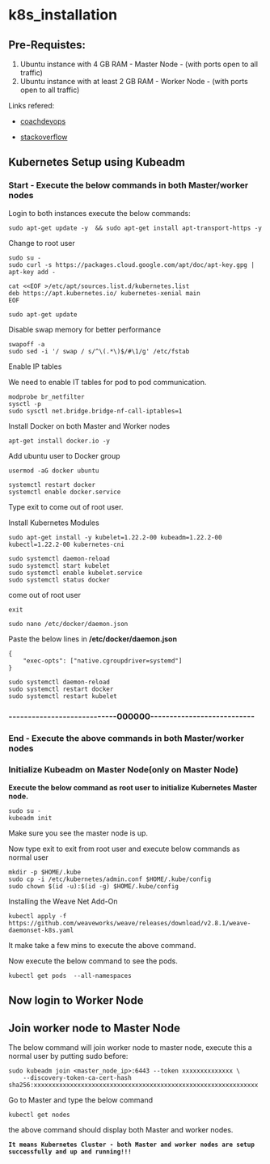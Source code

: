 # k8s_installation

## **Pre-Requistes:**

1. Ubuntu instance with 4 GB RAM - Master Node - (with ports open to all traffic)
2. Ubuntu instance with at least 2 GB RAM - Worker Node - (with ports open to all traffic)

Links refered:

* [coachdevops](https://www.coachdevops.com/2020/06/how-to-setup-kubernetes-cluster-in.html)

* [stackoverflow](https://stackoverflow.com/questions/52119985/kubeadm-init-shows-kubelet-isnt-running-or-healthy)

## **Kubernetes Setup using Kubeadm**

### **Start - Execute the below commands in both Master/worker nodes**

Login to both instances execute the below commands:
```
sudo apt-get update -y  && sudo apt-get install apt-transport-https -y
```

Change to root user
```
sudo su -
sudo curl -s https://packages.cloud.google.com/apt/doc/apt-key.gpg | apt-key add -
```
```
cat <<EOF >/etc/apt/sources.list.d/kubernetes.list
deb https://apt.kubernetes.io/ kubernetes-xenial main
EOF
```
```
sudo apt-get update
```
Disable swap memory for better performance

```
swapoff -a
sudo sed -i '/ swap / s/^\(.*\)$/#\1/g' /etc/fstab
```

Enable IP tables

We need to enable IT tables for pod to pod communication.

```
modprobe br_netfilter
sysctl -p
sudo sysctl net.bridge.bridge-nf-call-iptables=1
```

Install Docker on both Master and Worker nodes
```
apt-get install docker.io -y
```

Add ubuntu user to Docker group
```
usermod -aG docker ubuntu
```
```
systemctl restart docker
systemctl enable docker.service
```

Type exit to come out of root user.

Install Kubernetes Modules
```
sudo apt-get install -y kubelet=1.22.2-00 kubeadm=1.22.2-00 kubectl=1.22.2-00 kubernetes-cni
```
```
sudo systemctl daemon-reload
sudo systemctl start kubelet
sudo systemctl enable kubelet.service
sudo systemctl status docker
```

come out of root user
```
exit 
```
```
sudo nano /etc/docker/daemon.json
```
Paste the below lines in **/etc/docker/daemon.json**
```
{
    "exec-opts": ["native.cgroupdriver=systemd"]
}
```

```
sudo systemctl daemon-reload
sudo systemctl restart docker
sudo systemctl restart kubelet
```

### **----------------------------000000---------------------------**
### **End - Execute the above commands in both Master/worker nodes**

### **Initialize Kubeadm on Master Node(only on Master Node)**

**Execute the below command as root user to initialize Kubernetes Master node.**
```
sudo su -
kubeadm init
```

Make sure you see the master node is up.

Now type exit to exit from root user and execute below commands as normal user

```
mkdir -p $HOME/.kube
sudo cp -i /etc/kubernetes/admin.conf $HOME/.kube/config
sudo chown $(id -u):$(id -g) $HOME/.kube/config
```

Installing the Weave Net Add-On
```
kubectl apply -f https://github.com/weaveworks/weave/releases/download/v2.8.1/weave-daemonset-k8s.yaml
```
It make take a few mins to execute the above command.

Now execute the below command to see the pods.
```
kubectl get pods  --all-namespaces
```


## **Now login to Worker Node**

## **Join worker node to Master Node**
The below command will join worker node to master node, execute this a normal user by putting sudo before:
```
sudo kubeadm join <master_node_ip>:6443 --token xxxxxxxxxxxxxx \
    --discovery-token-ca-cert-hash sha256:xxxxxxxxxxxxxxxxxxxxxxxxxxxxxxxxxxxxxxxxxxxxxxxxxxxxxxxxxxxxxx
```


Go to Master and type the below command
```
kubectl get nodes
```
the above command should display both Master and worker nodes.

**```It means Kubernetes Cluster - both Master and worker nodes are setup successfully and up and running!!!```**
